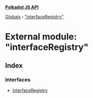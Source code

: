 **[Polkadot JS API](../README.md)**

[Globals](../globals.md) › [&quot;interfaceRegistry&quot;](_interfaceregistry_.md)

# External module: "interfaceRegistry"

## Index

### Interfaces

* [InterfaceRegistry](../interfaces/_interfaceregistry_.interfaceregistry.md)